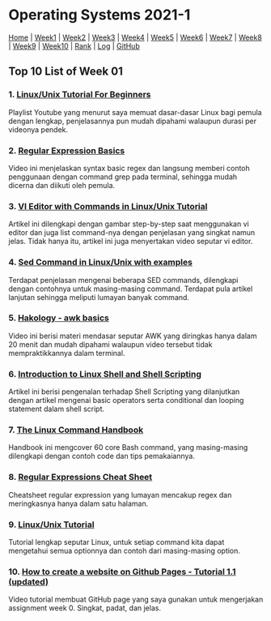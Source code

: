 # Operating Systems 2021-1
[Home](index) |
[Week1](w01) |
[Week2](w02) |
[Week3](w03) |
[Week4](w04) |
[Week5](w05) |
[Week6](w06) |
[Week7](w07) |
[Week8](w08) |
[Week9](w09) |
[Week10](w10) |
[Rank]() |
[Log](TXT/mylog.txt) |
[GitHub](https://github.com/tsanaativa/os211)

## Top 10 List of Week 01

### 1. [Linux/Unix Tutorial For Beginners](https://www.youtube.com/playlist?list=PLckPQEKYlbxebubMWdjcGR7K_ukm35ZjN)
Playlist Youtube yang menurut saya memuat dasar-dasar Linux bagi pemula dengan lengkap, penjelasannya pun mudah dipahami walaupun durasi per videonya pendek.

### 2. [Regular Expression Basics](https://www.youtube.com/watch?v=KJG1dETacLI)
Video ini menjelaskan syntax basic regex dan langsung memberi contoh penggunaan dengan command grep pada terminal, sehingga mudah dicerna dan diikuti oleh pemula.

### 3. [VI Editor with Commands in Linux/Unix Tutorial](https://www.guru99.com/the-vi-editor.html)
Artikel ini dilengkapi dengan gambar step-by-step saat menggunakan vi editor dan juga list command-nya dengan penjelasan yang singkat namun jelas. Tidak hanya itu, artikel ini juga menyertakan video seputar vi editor.

### 4. [Sed Command in Linux/Unix with examples](https://www.geeksforgeeks.org/sed-command-in-linux-unix-with-examples/)
Terdapat penjelasan mengenai beberapa SED commands, dilengkapi dengan contohnya untuk masing-masing command. Terdapat pula artikel lanjutan sehingga meliputi lumayan banyak command.

### 5. [Hakology - awk basics](https://www.youtube.com/watch?v=Htnno4CHVus)
Video ini berisi materi mendasar seputar AWK yang diringkas hanya dalam 20 menit dan mudah dipahami walaupun video tersebut tidak mempraktikkannya dalam terminal.

### 6. [Introduction to Linux Shell and Shell Scripting](https://www.geeksforgeeks.org/introduction-linux-shell-shell-scripting/)
Artikel ini berisi pengenalan terhadap Shell Scripting yang dilanjutkan dengan artikel mengenai basic operators serta conditional dan looping statement dalam shell script.

### 7. [The Linux Command Handbook](https://www.freecodecamp.org/news/the-linux-commands-handbook/)
Handbook ini mengcover 60 core Bash command, yang masing-masing dilengkapi dengan contoh code dan tips pemakaiannya.

### 8. [Regular Expressions Cheat Sheet](http://stanford.edu/~wpmarble/webscraping_tutorial/regex_cheatsheet.pdf)
Cheatsheet regular expression yang lumayan mencakup regex dan meringkasnya hanya dalam satu halaman.

### 9. [Linux/Unix Tutorial](https://www.javatpoint.com/linux-tutorial)
Tutorial lengkap seputar Linux, untuk setiap command kita dapat mengetahui semua optionnya dan contoh dari masing-masing option.

### 10. [How to create a website on Github Pages - Tutorial 1.1 (updated)](https://www.youtube.com/watch?v=QdSsRPAcrzM)
Video tutorial membuat GitHub page yang saya gunakan untuk mengerjakan assignment week 0. Singkat, padat, dan jelas.

